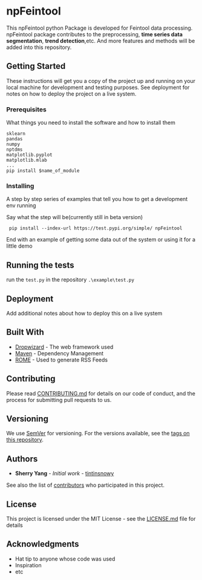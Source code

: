 # npFeintool

This npFeintool python Package is developed for Feintool data processing. 
npFeintool package contributes to the preprocessing, **time series data segmentation**, **trend detection**,etc.
And more features and methods will be added into this repository.

## Getting Started

These instructions will get you a copy of the project up and running on your local machine for development and testing purposes. See deployment for notes on how to deploy the project on a live system.

### Prerequisites

What things you need to install the software and how to install them

```
sklearn
pandas
numpy
nptdms
matplotlib.pyplot
matplotlib.mlab 
...
pip install $name_of_module
```

### Installing

A step by step series of examples that tell you how to get a development env running

Say what the step will be(currently still in beta version)

```
 pip install --index-url https://test.pypi.org/simple/ npFeintool
```


End with an example of getting some data out of the system or using it for a little demo

## Running the tests

run the `test.py` in the repository `.\example\test.py`


## Deployment

Add additional notes about how to deploy this on a live system

## Built With

* [Dropwizard](http://www.dropwizard.io/1.0.2/docs/) - The web framework used
* [Maven](https://maven.apache.org/) - Dependency Management
* [ROME](https://rometools.github.io/rome/) - Used to generate RSS Feeds

## Contributing

Please read [CONTRIBUTING.md](https://gist.github.com/PurpleBooth/b24679402957c63ec426) for details on our code of conduct, and the process for submitting pull requests to us.

## Versioning

We use [SemVer](http://semver.org/) for versioning. For the versions available, see the [tags on this repository](https://github.com/your/project/tags). 

## Authors

* **Sherry Yang** - *Initial work* - [tintinsnowy](https://github.com/tintinsnowy)

See also the list of [contributors](https://github.com/Senseering/npFeinTool/graphs/contributors) who participated in this project.

## License

This project is licensed under the MIT License - see the [LICENSE.md](LICENSE.md) file for details

## Acknowledgments

* Hat tip to anyone whose code was used
* Inspiration
* etc
